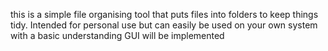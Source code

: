this is a simple file organising tool that puts files into folders to keep things tidy. 
Intended for personal use but can easily be used on your own system with a basic understanding
GUI will be implemented 
